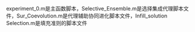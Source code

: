 experiment_0.m是主函数脚本，Selective_Ensemble.m是选择集成代理脚本文件，Sur_Coevolution.m是代理辅助协同进化脚本文件，Infill_solution Selection.m是填充准则的脚本文件